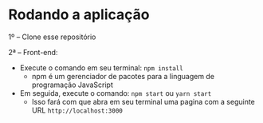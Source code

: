 # Rodando a aplicação

1º – Clone esse repositório

2ª – Front-end:
- Execute o comando em seu terminal: `npm install`
	- npm é um gerenciador de pacotes para a linguagem de programação JavaScript
- Em seguida, execute o comando: `npm start` ou `yarn start`
	- Isso fará com que abra em seu terminal uma pagina com a seguinte URL `http://localhost:3000`
